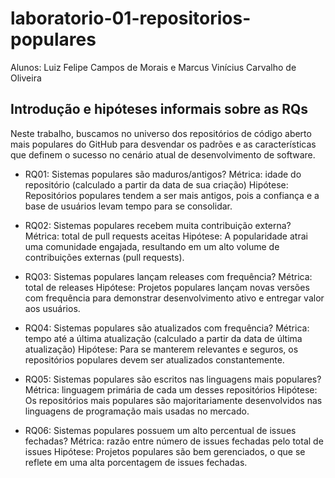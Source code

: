 # laboratorio-01-repositorios-populares
Alunos: Luiz Felipe Campos de Morais e Marcus Vinícius Carvalho de Oliveira

## Introdução e hipóteses informais sobre as RQs
Neste trabalho, buscamos no universo dos repositórios de código aberto mais populares do GitHub para desvendar os padrões e as características que definem o sucesso no cenário atual de desenvolvimento de software.


- RQ01: Sistemas populares são maduros/antigos?
  Métrica: idade do repositório (calculado a partir da data de sua criação)
  Hipótese: Repositórios populares tendem a ser mais antigos, pois a confiança e a base de usuários levam tempo para se consolidar.


- RQ02: Sistemas populares recebem muita contribuição externa?
  Métrica: total de pull requests aceitas
  Hipótese: A popularidade atrai uma comunidade engajada, resultando em um alto volume de contribuições externas (pull requests).

- RQ03: Sistemas populares lançam releases com frequência?
  Métrica: total de releases
  Hipótese: Projetos populares lançam novas versões com frequência para demonstrar desenvolvimento ativo e entregar valor aos usuários.

- RQ04: Sistemas populares são atualizados com frequência?
  Métrica: tempo até a última atualização (calculado a partir da data de última
  atualização)
  Hipótese: Para se manterem relevantes e seguros, os repositórios populares devem ser atualizados constantemente.
  
- RQ05: Sistemas populares são escritos nas linguagens mais populares?
  Métrica: linguagem primária de cada um desses repositórios
  Hipótese: Os repositórios mais populares são majoritariamente desenvolvidos nas linguagens de programação mais usadas no mercado.

- RQ06: Sistemas populares possuem um alto percentual de issues fechadas?
  Métrica: razão entre número de issues fechadas pelo total de issues
  Hipótese: Projetos populares são bem gerenciados, o que se reflete em uma alta porcentagem de issues fechadas.
